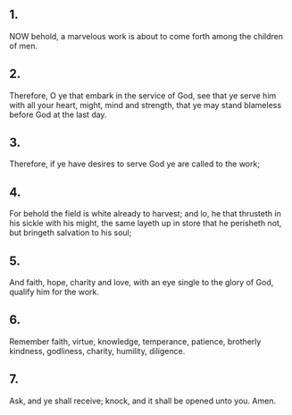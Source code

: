 ## 1.
NOW behold, a marvelous work is about to come forth among the children of men.
## 2.
Therefore, O ye that embark in the service of God, see that ye serve him with all your heart, might, mind and strength, that ye may stand blameless before God at the last day.
## 3.
Therefore, if ye have desires to serve God ye are called to the work;
## 4.
For behold the field is white already to harvest; and lo, he that thrusteth in his sickle with his might, the same layeth up in store that he perisheth not, but bringeth salvation to his soul;
## 5.
And faith, hope, charity and love, with an eye single to the glory of God, qualify him for the work.
## 6.
Remember faith, virtue, knowledge, temperance, patience, brotherly kindness, godliness, charity, humility, diligence.
## 7.
Ask, and ye shall receive; knock, and it shall be opened unto you. Amen.
